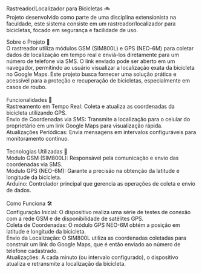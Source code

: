 Rastreador/Localizador para Bicicletas 🚲 <br>
Projeto desenvolvido como parte de uma disciplina extensionista na faculdade, este sistema consiste em um rastreador/localizador para bicicletas, focado em segurança e facilidade de uso.<br>

Sobre o Projeto 📍 <br>
O rastreador utiliza módulos GSM (SIM800L) e GPS (NEO-6M) para coletar dados de localização em tempo real e enviá-los diretamente para um número de telefone via SMS. O link enviado pode ser aberto em um navegador, permitindo ao usuário visualizar a localização exata da bicicleta no Google Maps. Este projeto busca fornecer uma solução prática e acessível para a proteção e recuperação de bicicletas, especialmente em casos de roubo. <br>
<br>
Funcionalidades 🔧 <br>
Rastreamento em Tempo Real: Coleta e atualiza as coordenadas da bicicleta utilizando GPS. <br>
Envio de Coordenadas via SMS: Transmite a localização para o celular do proprietário em um link Google Maps para visualização rápida. <br>
Atualizações Periódicas: Envia mensagens em intervalos configuráveis para monitoramento contínuo. <br>
<br>
Tecnologias Utilizadas 🚀<br>
Módulo GSM (SIM800L): Responsável pela comunicação e envio das coordenadas via SMS.<br>
Módulo GPS (NEO-6M): Garante a precisão na obtenção da latitude e longitude da bicicleta.<br>
Arduino: Controlador principal que gerencia as operações de coleta e envio de dados.<br>
<br>
Como Funciona 🛠️<br>
Configuração Inicial: O dispositivo realiza uma série de testes de conexão com a rede GSM e de disponibilidade de satélites GPS. <br>
Coleta de Coordenadas: O módulo GPS NEO-6M obtém a posição em latitude e longitude da bicicleta. <br>
Envio da Localização: O SIM800L utiliza as coordenadas coletadas para construir um link do Google Maps, que é então enviado ao número de telefone cadastrado. <br>
Atualizações: A cada minuto (ou intervalo configurado), o dispositivo atualiza e retransmite a localização da bicicleta. <br>
